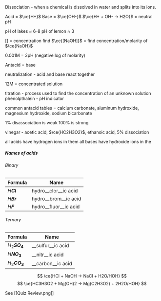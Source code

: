 Dissociation - when a chemical is dissolved in water and splits into its ions.

Acid = $\ce{H+}$
Base = $\ce{OH-}$
$\ce{H+ + OH- -> H2O}$ = neutral pH

pH of lakes ≈ 6-8
pH of lemon ≈ 3

\[] = concentration
find $\ce{[NaOH]}$ = find concentration/molarity of $\ce{NaOH}$

0.001M = 3pH (negative log of molarity)

Antacid = base

neutralization - acid and base react together

12M = concentrated solution

titration - process used to find the concentration of an unknown solution 
phenolpthalein - pH indicator

common antacid tables = calcium carbonate, aluminum hydroxide, magnesium hydroxide, sodium bicarbonate

1% disassociation is weak
100% is strong

vinegar - acetic acid, $\ce{HC2H3O2}$, ethanoic acid, 5% dissociation

all acids have hydrogen ions in them
all bases have hydroxide ions in the

##### Names of acids

###### Binary

| Formula     | Name                  |
| ----------- | --------------------- |
| $H$__$Cl$__ | hydro__clor__ic acid  |
| $H$__$Br$__ | hydro__brom__ic acid  |
| $H$__$F$__  | hydro__fluor__ic acid |
###### Ternary

| Formula         | Name              |
| --------------- | ----------------- |
| $H_2$__$SO_4$__ | __sulfur__ic acid |
| $H$__$NO_3$__   | __nitr__ic acid   |
| $H_2$__$CO_3$__ | __carbon__ic acid |
$$
\ce{HCl + NaOH -> NaCl + H2O/HOH}
$$
$$
\ce{HC3H3O2 + Mg(OH)2 -> Mg(C2H3O2) + 2H2O/HOH}
$$

See [[Quiz Review.png]]